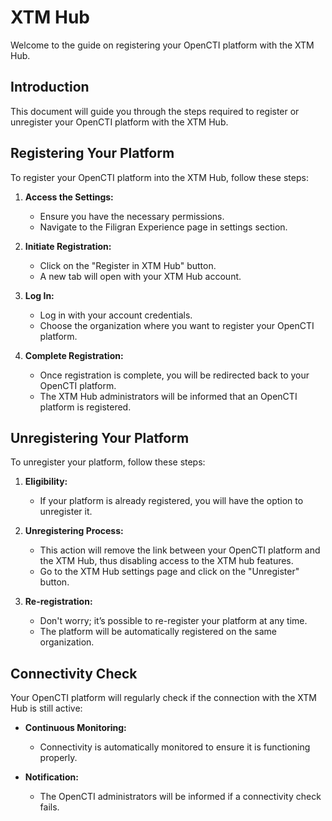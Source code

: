 # XTM Hub

Welcome to the guide on registering your OpenCTI platform with the XTM Hub.

## Introduction

This document will guide you through the steps required to register or unregister your OpenCTI platform with the XTM Hub.

## Registering Your Platform

To register your OpenCTI platform into the XTM Hub, follow these steps:

1. **Access the Settings:**
    - Ensure you have the necessary permissions.
    - Navigate to the Filigran Experience page in settings section.

2. **Initiate Registration:**
    - Click on the "Register in XTM Hub" button.
    - A new tab will open with your XTM Hub account.

3. **Log In:**
    - Log in with your account credentials.
    - Choose the organization where you want to register your OpenCTI platform.

4. **Complete Registration:**
    - Once registration is complete, you will be redirected back to your OpenCTI platform.
    - The XTM Hub administrators will be informed that an OpenCTI platform is registered.

## Unregistering Your Platform

To unregister your platform, follow these steps:

1. **Eligibility:**
    - If your platform is already registered, you will have the option to unregister it.

2. **Unregistering Process:**
    - This action will remove the link between your OpenCTI platform and the XTM Hub, thus disabling access to the XTM hub features.
    - Go to the XTM Hub settings page and click on the "Unregister" button.

3. **Re-registration:**
    - Don't worry; it’s possible to re-register your platform at any time.
    - The platform will be automatically registered on the same organization.

## Connectivity Check

Your OpenCTI platform will regularly check if the connection with the XTM Hub is still active:

- **Continuous Monitoring:**
    - Connectivity is automatically monitored to ensure it is functioning properly.

- **Notification:**
    - The OpenCTI administrators will be informed if a connectivity check fails.